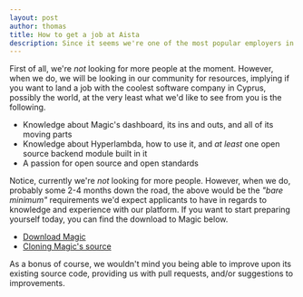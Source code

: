 ```yaml
---
layout: post
author: thomas
title: How to get a job at Aista
description: Since it seems we're one of the most popular employers in Cyprus these days, I wanted to write up some words about how to get a job with us
---
```


First of all, we're _not_ looking for more people at the moment. However, when we do, we will be looking in our community for resources, implying if you want to land a job with the coolest software company in Cyprus, possibly the world, at the very least what we'd like to see from you is the following.

* Knowledge about Magic's dashboard, its ins and outs, and all of its moving parts
* Knowledge about Hyperlambda, how to use it, and _at least_ one open source backend module built in it
* A passion for open source and open standards

Notice, currently we're _not_ looking for more people. However, when we do, probably some 2-4 months down the road, the above would be the _"bare minimum"_ requirements we'd expect applicants to have in regards to knowledge and experience with our platform. If you want to start preparing yourself today, you can find the download to Magic below.

* [Download Magic](https://docs.aista.com/tutorials/getting-started/)
* [Cloning Magic's source](https://docs.aista.com/documentation/magic.clone/)

As a bonus of course, we wouldn't mind you being able to improve upon its existing source code, providing us with pull requests, and/or suggestions to improvements.
